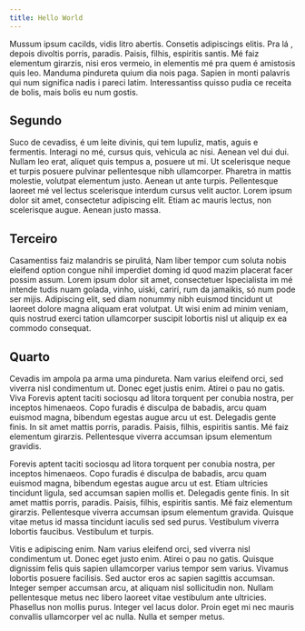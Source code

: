 ```yaml
---
title: Hello World
---
```


Mussum ipsum cacilds, vidis litro abertis. Consetis adipiscings elitis. Pra lá , depois divoltis
porris, paradis. Paisis, filhis, espiritis santis. Mé faiz elementum girarzis, nisi eros vermeio, in
elementis mé pra quem é amistosis quis leo. Manduma pindureta quium dia nois paga. Sapien in monti
palavris qui num significa nadis i pareci latim. Interessantiss quisso pudia ce receita de bolis,
mais bolis eu num gostis.

## Segundo

Suco de cevadiss, é um leite divinis, qui tem lupuliz, matis, aguis e fermentis. Interagi no mé,
cursus quis, vehicula ac nisi. Aenean vel dui dui. Nullam leo erat, aliquet quis tempus a, posuere
ut mi. Ut scelerisque neque et turpis posuere pulvinar pellentesque nibh ullamcorper. Pharetra in
mattis molestie, volutpat elementum justo. Aenean ut ante turpis. Pellentesque laoreet mé vel lectus
scelerisque interdum cursus velit auctor. Lorem ipsum dolor sit amet, consectetur adipiscing elit.
Etiam ac mauris lectus, non scelerisque augue. Aenean justo massa.

## Terceiro

Casamentiss faiz malandris se pirulitá, Nam liber tempor cum soluta nobis eleifend option congue
nihil imperdiet doming id quod mazim placerat facer possim assum. Lorem ipsum dolor sit amet,
consectetuer Ispecialista im mé intende tudis nuam golada, vinho, uiski, carirí, rum da jamaikis, só
num pode ser mijis. Adipiscing elit, sed diam nonummy nibh euismod tincidunt ut laoreet dolore magna
aliquam erat volutpat. Ut wisi enim ad minim veniam, quis nostrud exerci tation ullamcorper suscipit
lobortis nisl ut aliquip ex ea commodo consequat.

## Quarto

Cevadis im ampola pa arma uma pindureta. Nam varius eleifend orci, sed viverra nisl condimentum ut.
Donec eget justis enim. Atirei o pau no gatis. Viva Forevis aptent taciti sociosqu ad litora
torquent per conubia nostra, per inceptos himenaeos. Copo furadis é disculpa de babadis, arcu quam
euismod magna, bibendum egestas augue arcu ut est. Delegadis gente finis. In sit amet mattis porris,
paradis. Paisis, filhis, espiritis santis. Mé faiz elementum girarzis. Pellentesque viverra accumsan
ipsum elementum gravidis.

Forevis aptent taciti sociosqu ad litora torquent per conubia nostra, per inceptos himenaeos. Copo
furadis é disculpa de babadis, arcu quam euismod magna, bibendum egestas augue arcu ut est. Etiam
ultricies tincidunt ligula, sed accumsan sapien mollis et. Delegadis gente finis. In sit amet mattis
porris, paradis. Paisis, filhis, espiritis santis. Mé faiz elementum girarzis. Pellentesque viverra
accumsan ipsum elementum gravida. Quisque vitae metus id massa tincidunt iaculis sed sed purus.
Vestibulum viverra lobortis faucibus. Vestibulum et turpis.

Vitis e adipiscing enim. Nam varius eleifend orci, sed viverra nisl condimentum ut. Donec eget justo
enim. Atirei o pau no gatis. Quisque dignissim felis quis sapien ullamcorper varius tempor sem
varius. Vivamus lobortis posuere facilisis. Sed auctor eros ac sapien sagittis accumsan. Integer
semper accumsan arcu, at aliquam nisl sollicitudin non. Nullam pellentesque metus nec libero laoreet
vitae vestibulum ante ultricies. Phasellus non mollis purus. Integer vel lacus dolor. Proin eget mi
nec mauris convallis ullamcorper vel ac nulla. Nulla et semper metus.
